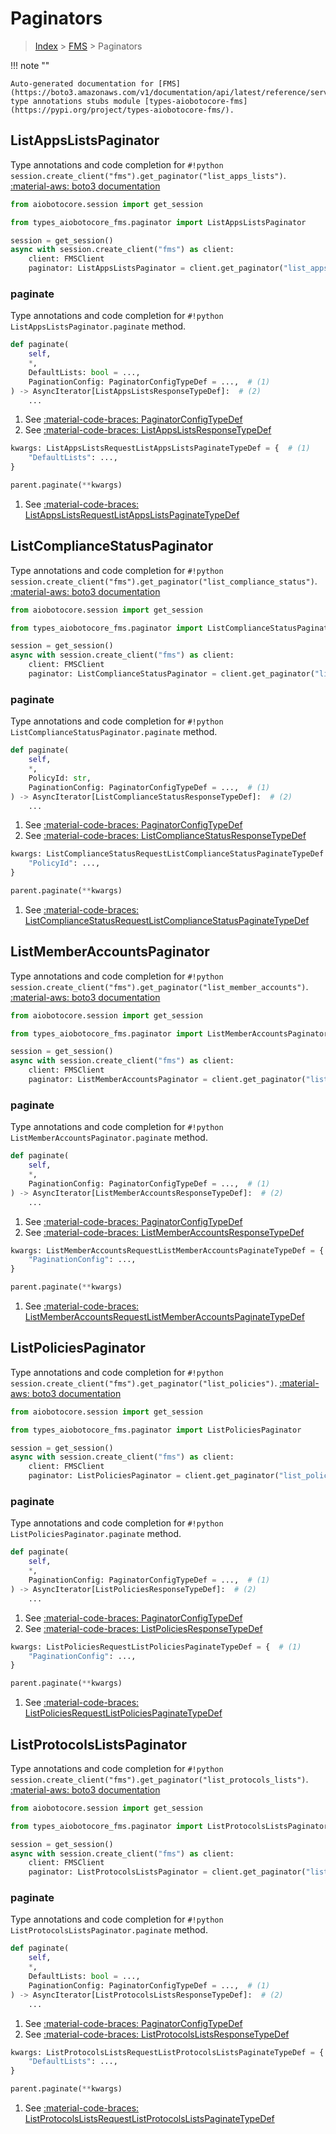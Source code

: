 # Paginators

> [Index](../README.md) > [FMS](./README.md) > Paginators

!!! note ""

    Auto-generated documentation for [FMS](https://boto3.amazonaws.com/v1/documentation/api/latest/reference/services/fms.html#FMS)
    type annotations stubs module [types-aiobotocore-fms](https://pypi.org/project/types-aiobotocore-fms/).

## ListAppsListsPaginator

Type annotations and code completion for `#!python session.create_client("fms").get_paginator("list_apps_lists")`.
[:material-aws: boto3 documentation](https://boto3.amazonaws.com/v1/documentation/api/latest/reference/services/fms.html#FMS.Paginator.ListAppsLists)

```python title="Usage example"
from aiobotocore.session import get_session

from types_aiobotocore_fms.paginator import ListAppsListsPaginator

session = get_session()
async with session.create_client("fms") as client:
    client: FMSClient
    paginator: ListAppsListsPaginator = client.get_paginator("list_apps_lists")
```


### paginate

Type annotations and code completion for `#!python ListAppsListsPaginator.paginate` method.

```python title="Method definition"
def paginate(
    self,
    *,
    DefaultLists: bool = ...,
    PaginationConfig: PaginatorConfigTypeDef = ...,  # (1)
) -> AsyncIterator[ListAppsListsResponseTypeDef]:  # (2)
    ...
```

1. See [:material-code-braces: PaginatorConfigTypeDef](./type_defs.md#paginatorconfigtypedef) 
2. See [:material-code-braces: ListAppsListsResponseTypeDef](./type_defs.md#listappslistsresponsetypedef) 


```python title="Usage example with kwargs"
kwargs: ListAppsListsRequestListAppsListsPaginateTypeDef = {  # (1)
    "DefaultLists": ...,
}

parent.paginate(**kwargs)
```

1. See [:material-code-braces: ListAppsListsRequestListAppsListsPaginateTypeDef](./type_defs.md#listappslistsrequestlistappslistspaginatetypedef) 
## ListComplianceStatusPaginator

Type annotations and code completion for `#!python session.create_client("fms").get_paginator("list_compliance_status")`.
[:material-aws: boto3 documentation](https://boto3.amazonaws.com/v1/documentation/api/latest/reference/services/fms.html#FMS.Paginator.ListComplianceStatus)

```python title="Usage example"
from aiobotocore.session import get_session

from types_aiobotocore_fms.paginator import ListComplianceStatusPaginator

session = get_session()
async with session.create_client("fms") as client:
    client: FMSClient
    paginator: ListComplianceStatusPaginator = client.get_paginator("list_compliance_status")
```


### paginate

Type annotations and code completion for `#!python ListComplianceStatusPaginator.paginate` method.

```python title="Method definition"
def paginate(
    self,
    *,
    PolicyId: str,
    PaginationConfig: PaginatorConfigTypeDef = ...,  # (1)
) -> AsyncIterator[ListComplianceStatusResponseTypeDef]:  # (2)
    ...
```

1. See [:material-code-braces: PaginatorConfigTypeDef](./type_defs.md#paginatorconfigtypedef) 
2. See [:material-code-braces: ListComplianceStatusResponseTypeDef](./type_defs.md#listcompliancestatusresponsetypedef) 


```python title="Usage example with kwargs"
kwargs: ListComplianceStatusRequestListComplianceStatusPaginateTypeDef = {  # (1)
    "PolicyId": ...,
}

parent.paginate(**kwargs)
```

1. See [:material-code-braces: ListComplianceStatusRequestListComplianceStatusPaginateTypeDef](./type_defs.md#listcompliancestatusrequestlistcompliancestatuspaginatetypedef) 
## ListMemberAccountsPaginator

Type annotations and code completion for `#!python session.create_client("fms").get_paginator("list_member_accounts")`.
[:material-aws: boto3 documentation](https://boto3.amazonaws.com/v1/documentation/api/latest/reference/services/fms.html#FMS.Paginator.ListMemberAccounts)

```python title="Usage example"
from aiobotocore.session import get_session

from types_aiobotocore_fms.paginator import ListMemberAccountsPaginator

session = get_session()
async with session.create_client("fms") as client:
    client: FMSClient
    paginator: ListMemberAccountsPaginator = client.get_paginator("list_member_accounts")
```


### paginate

Type annotations and code completion for `#!python ListMemberAccountsPaginator.paginate` method.

```python title="Method definition"
def paginate(
    self,
    *,
    PaginationConfig: PaginatorConfigTypeDef = ...,  # (1)
) -> AsyncIterator[ListMemberAccountsResponseTypeDef]:  # (2)
    ...
```

1. See [:material-code-braces: PaginatorConfigTypeDef](./type_defs.md#paginatorconfigtypedef) 
2. See [:material-code-braces: ListMemberAccountsResponseTypeDef](./type_defs.md#listmemberaccountsresponsetypedef) 


```python title="Usage example with kwargs"
kwargs: ListMemberAccountsRequestListMemberAccountsPaginateTypeDef = {  # (1)
    "PaginationConfig": ...,
}

parent.paginate(**kwargs)
```

1. See [:material-code-braces: ListMemberAccountsRequestListMemberAccountsPaginateTypeDef](./type_defs.md#listmemberaccountsrequestlistmemberaccountspaginatetypedef) 
## ListPoliciesPaginator

Type annotations and code completion for `#!python session.create_client("fms").get_paginator("list_policies")`.
[:material-aws: boto3 documentation](https://boto3.amazonaws.com/v1/documentation/api/latest/reference/services/fms.html#FMS.Paginator.ListPolicies)

```python title="Usage example"
from aiobotocore.session import get_session

from types_aiobotocore_fms.paginator import ListPoliciesPaginator

session = get_session()
async with session.create_client("fms") as client:
    client: FMSClient
    paginator: ListPoliciesPaginator = client.get_paginator("list_policies")
```


### paginate

Type annotations and code completion for `#!python ListPoliciesPaginator.paginate` method.

```python title="Method definition"
def paginate(
    self,
    *,
    PaginationConfig: PaginatorConfigTypeDef = ...,  # (1)
) -> AsyncIterator[ListPoliciesResponseTypeDef]:  # (2)
    ...
```

1. See [:material-code-braces: PaginatorConfigTypeDef](./type_defs.md#paginatorconfigtypedef) 
2. See [:material-code-braces: ListPoliciesResponseTypeDef](./type_defs.md#listpoliciesresponsetypedef) 


```python title="Usage example with kwargs"
kwargs: ListPoliciesRequestListPoliciesPaginateTypeDef = {  # (1)
    "PaginationConfig": ...,
}

parent.paginate(**kwargs)
```

1. See [:material-code-braces: ListPoliciesRequestListPoliciesPaginateTypeDef](./type_defs.md#listpoliciesrequestlistpoliciespaginatetypedef) 
## ListProtocolsListsPaginator

Type annotations and code completion for `#!python session.create_client("fms").get_paginator("list_protocols_lists")`.
[:material-aws: boto3 documentation](https://boto3.amazonaws.com/v1/documentation/api/latest/reference/services/fms.html#FMS.Paginator.ListProtocolsLists)

```python title="Usage example"
from aiobotocore.session import get_session

from types_aiobotocore_fms.paginator import ListProtocolsListsPaginator

session = get_session()
async with session.create_client("fms") as client:
    client: FMSClient
    paginator: ListProtocolsListsPaginator = client.get_paginator("list_protocols_lists")
```


### paginate

Type annotations and code completion for `#!python ListProtocolsListsPaginator.paginate` method.

```python title="Method definition"
def paginate(
    self,
    *,
    DefaultLists: bool = ...,
    PaginationConfig: PaginatorConfigTypeDef = ...,  # (1)
) -> AsyncIterator[ListProtocolsListsResponseTypeDef]:  # (2)
    ...
```

1. See [:material-code-braces: PaginatorConfigTypeDef](./type_defs.md#paginatorconfigtypedef) 
2. See [:material-code-braces: ListProtocolsListsResponseTypeDef](./type_defs.md#listprotocolslistsresponsetypedef) 


```python title="Usage example with kwargs"
kwargs: ListProtocolsListsRequestListProtocolsListsPaginateTypeDef = {  # (1)
    "DefaultLists": ...,
}

parent.paginate(**kwargs)
```

1. See [:material-code-braces: ListProtocolsListsRequestListProtocolsListsPaginateTypeDef](./type_defs.md#listprotocolslistsrequestlistprotocolslistspaginatetypedef) 
